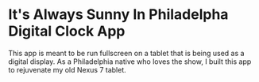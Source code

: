 # It's Always Sunny In Philadelpha Digital Clock App

This app is meant to be run fullscreen on a tablet that is being used as 
a digital display. As a Philadelphia native who loves the show, I built 
this app to rejuvenate my old Nexus 7 tablet.
